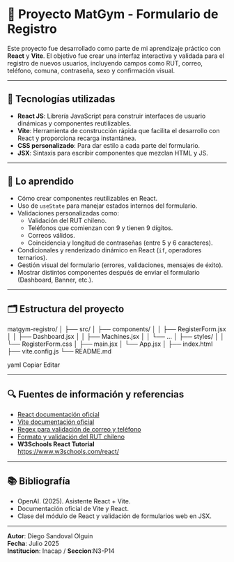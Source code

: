 # 💪 Proyecto MatGym - Formulario de Registro

Este proyecto fue desarrollado como parte de mi aprendizaje práctico con **React** y **Vite**. El objetivo fue crear una interfaz interactiva y validada para el registro de nuevos usuarios, incluyendo campos como RUT, correo, teléfono, comuna, contraseña, sexo y confirmación visual.

---

## 🚀 Tecnologías utilizadas

- **React JS**: Librería JavaScript para construir interfaces de usuario dinámicas y componentes reutilizables.
- **Vite**: Herramienta de construcción rápida que facilita el desarrollo con React y proporciona recarga instantánea.
- **CSS personalizado**: Para dar estilo a cada parte del formulario.
- **JSX**: Sintaxis para escribir componentes que mezclan HTML y JS.

---

## 🧠 Lo aprendido

- Cómo crear componentes reutilizables en React.
- Uso de `useState` para manejar estados internos del formulario.
- Validaciones personalizadas como:
  - Validación del RUT chileno.
  - Teléfonos que comienzan con 9 y tienen 9 dígitos.
  - Correos válidos.
  - Coincidencia y longitud de contraseñas (entre 5 y 6 caracteres).
- Condicionales y renderizado dinámico en React (`if`, operadores ternarios).
- Gestión visual del formulario (errores, validaciones, mensajes de éxito).
- Mostrar distintos componentes después de enviar el formulario (Dashboard, Banner, etc.).

---

## 🗂️ Estructura del proyecto

matgym-registro/
│
├── src/
│ ├── components/
│ │ ├── RegisterForm.jsx
│ │ ├── Dashboard.jsx
│ │ ├── Machines.jsx
│ │ └── ...
│ ├── styles/
│ │ └── RegisterForm.css
│ ├── main.jsx
│ └── App.jsx
│
├── index.html
├── vite.config.js
└── README.md

yaml
Copiar
Editar

---

## 🔍 Fuentes de información y referencias

- [React documentación oficial](https://reactjs.org/)
- [Vite documentación oficial](https://vitejs.dev/)
- [Regex para validación de correo y teléfono](https://regex101.com/)
- [Formato y validación del RUT chileno](https://es.wikipedia.org/wiki/Rol_%C3%9Anico_Tributario)
- **W3Schools React Tutorial**  
  https://www.w3schools.com/react/
---

## 📚 Bibliografía

- OpenAI. (2025). Asistente React + Vite.
- Documentación oficial de Vite y React.
- Clase del módulo de React y validación de formularios web en JSX.

---

**Autor**: Diego Sandoval Olguin  
**Fecha**: Julio 2025  
**Institucion**: Inacap / **Seccion**:N3-P14
